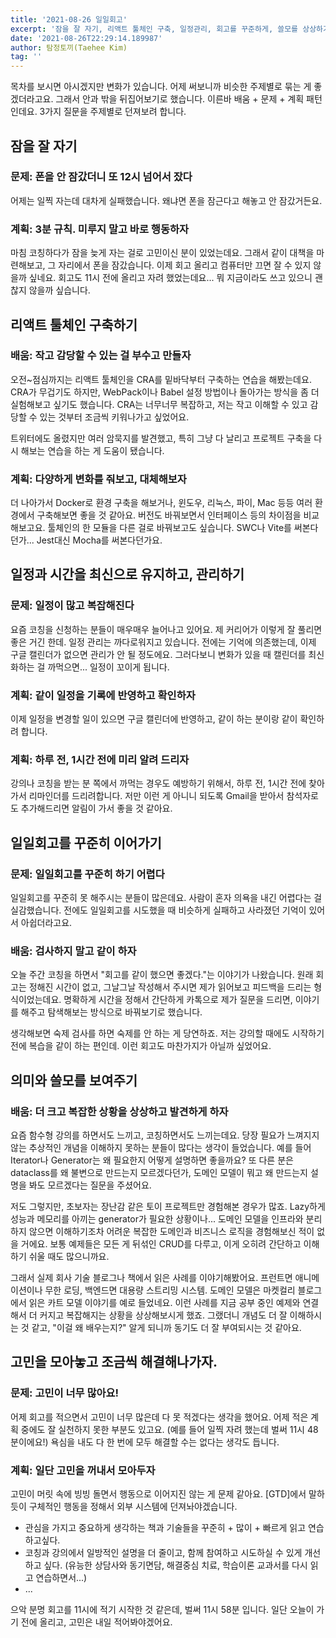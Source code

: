 ```yaml
---
title: '2021-08-26 일일회고'
excerpt: '잠을 잘 자기, 리액트 툴체인 구축, 일정관리, 회고를 꾸준하게, 쓸모를 상상하기'
date: '2021-08-26T22:29:14.189987'
author: 탐정토끼(Taehee Kim)
tag: ''
---
```


목차를 보시면 아시겠지만 변화가 있습니다. 어제 써보니까 비슷한 주제별로 묶는 게 좋겠더라고요. 그래서 안과 밖을 뒤집어보기로 했습니다. 이른바 배움 + 문제 + 계획 패턴인데요. 3가지 질문을 주제별로 던져보려 합니다.


## 잠을 잘 자기
### 문제: 폰을 안 잠갔더니 또 12시 넘어서 잤다
어제는 일찍 자는데 대차게 실패했습니다. 왜냐면 폰을 잠근다고 해놓고 안 잠갔거든요.

### 계획: 3분 규칙. 미루지 말고 바로 행동하자
마침 코칭하다가 잠을 늦게 자는 걸로 고민이신 분이 있었는데요. 그래서 같이 대책을 마련해보고, 그 자리에서 폰을 잠갔습니다. 이제 회고 올리고 컴퓨터만 끄면 잘 수 있지 않을까 싶네요. 회고도 11시 전에 올리고 자려 했었는데요... 뭐 지금이라도 쓰고 있으니 괜찮지 않을까 싶습니다.

## 리액트 툴체인 구축하기
### 배움: 작고 감당할 수 있는 걸 부수고 만들자
오전~점심까지는 리액트 툴체인을 CRA를 밑바닥부터 구축하는 연습을 해봤는데요. CRA가 무겁기도 하지만, WebPack이나 Babel 설정 방법이나 돌아가는 방식을 좀 더 실험해보고 싶기도 했습니다. CRA는 너무너무 복잡하고, 저는 작고 이해할 수 있고 감당할 수 있는 것부터 조금씩 키워나가고 싶었어요.

트위터에도 올렸지만 여러 암묵지를 발견했고, 특히 그냥 다 날리고 프로젝트 구축을 다시 해보는 연습을 하는 게 도움이 됐습니다.

### 계획: 다양하게 변화를 줘보고, 대체해보자
더 나아가서 Docker로 환경 구축을 해보거나, 윈도우, 리눅스, 파이, Mac 등등 여러 환경에서 구축해보면 좋을 것 같아요. 버전도 바꿔보면서 인터페이스 등의 차이점을 비교해보고요. 툴체인의 한 모듈을 다른 걸로 바꿔보고도 싶습니다. SWC나 Vite를 써본다던가... Jest대신 Mocha를 써본다던가요.

## 일정과 시간을 최신으로 유지하고, 관리하기
### 문제: 일정이 많고 복잡해진다
요즘 코칭을 신청하는 분들이 매우매우 늘어나고 있어요. 제 커리어가 이렇게 잘 풀리면 좋은 거긴 한데. 일정 관리는 까다로워지고 있습니다. 전에는 기억에 의존했는데, 이제 구글 캘린더가 없으면 관리가 안 될 정도에요. 그러다보니 변화가 있을 때 캘린더를 최신화하는 걸 까먹으면... 일정이 꼬이게 됩니다.

### 계획: 같이 일정을 기록에 반영하고 확인하자
이제 일정을 변경할 일이 있으면 구글 캘린더에 반영하고, 같이 하는 분이랑 같이 확인하려 합니다.

### 계획: 하루 전, 1시간 전에 미리 알려 드리자
강의나 코칭을 받는 분 쪽에서 까먹는 경우도 예방하기 위해서, 하루 전, 1시간 전에 찾아가서 리마인더를 드리려합니다. 저만 이런 게 아니니 되도록 Gmail을 받아서 참석자로도 추가해드리면 알림이 가서 좋을 것 같아요.

## 일일회고를 꾸준히 이어가기
### 문제: 일일회고를 꾸준히 하기 어렵다
일일회고를 꾸준히 못 해주시는 분들이 많은데요. 사람이 혼자 의욕을 내긴 어렵다는 걸 실감했습니다. 전에도 일일회고를 시도했을 때 비슷하게 실패하고 사라졌던 기억이 있어서 아쉽더라고요.

### 배움: 검사하지 말고 같이 하자
오늘 주간 코칭을 하면서 "회고를 같이 했으면 좋겠다."는 이야기가 나왔습니다. 원래 회고는 정해진 시간이 없고, 그날그날 작성해서 주시면 제가 읽어보고 피드백을 드리는 형식이었는데요. 명확하게 시간을 정해서 간단하게 카톡으로 제가 질문을 드리면, 이야기를 해주고 탐색해보는 방식으로 바꿔보기로 했습니다.

생각해보면 숙제 검사를 하면 숙제를 안 하는 게 당연하죠. 저는 강의할 때에도 시작하기 전에 복습을 같이 하는 편인데. 이런 회고도 마찬가지가 아닐까 싶었어요.


## 의미와 쓸모를 보여주기
### 배움: 더 크고 복잡한 상황을 상상하고 발견하게 하자
요즘 함수형 강의를 하면서도 느끼고, 코칭하면서도 느끼는데요. 당장 필요가 느껴지지 않는 추상적인 개념을 이해하지 못하는 분들이 많다는 생각이 들었습니다. 예를 들어 Iterator나 Generator는 왜 필요한지 어떻게 설명하면 좋을까요? 또 다른 분은 dataclass를 왜 불변으로 만드는지 모르겠다던가, 도메인 모델이 뭐고 왜 만드는지 설명을 봐도 모르겠다는 질문을 주셨어요.

저도 그렇지만, 초보자는 장난감 같은 토이 프로젝트만 경험해본 경우가 많죠. Lazy하게 성능과 메모리를 아끼는 generator가 필요한 상황이나... 도메인 모델을 인프라와 분리하지 않으면 이해하기조차 어려운 복잡한 도메인과 비즈니스 로직을 경험해보신 적이 없을 거에요. 보통 예제들은 모든 게 뒤섞인 CRUD를 다루고, 이게 오히려 간단하고 이해하기 쉬울 때도 많으니까요.

그래서 실제 회사 기술 블로그나 책에서 읽은 사례를 이야기해봤어요. 프런트면 애니메이션이나 무한 로딩, 백엔드면 대용량 스트리밍 시스템. 도메인 모델은 마켓컬리 블로그에서 읽은 카트 모델 이야기를 예로 들었네요. 이런 사례를 지금 공부 중인 예제와 연결해서 더 커지고 복잡해지는 상황을 상상해보시게 했죠. 그랬더니 개념도 더 잘 이해하시는 것 같고, "이걸 왜 배우는지?" 알게 되니까 동기도 더 잘 부여되시는 것 같아요.

## 고민을 모아놓고 조금씩 해결해나가자.
### 문제: 고민이 너무 많아요!

어제 회고를 적으면서 고민이 너무 많은데 다 못 적겠다는 생각을 했어요. 어제 적은 계획 중에도 잘 실천하지 못한 부분도 있고요. (예를 들어 일찍 자려 했는데 벌써 11시 48분이에요!) 욕심을 내도 다 한 번에 모두 해결할 수는 없다는 생각도 듭니다.

### 계획: 일단 고민을 꺼내서 모아두자
고민이 머릿 속에 빙빙 돌면서 행동으로 이어지진 않는 게 문제 같아요. [GTD]에서 말하듯이 구체적인 행동을 정해서 외부 시스템에 던져놔야겠습니다.

- 관심을 가지고 중요하게 생각하는 책과 기술들을 꾸준히 + 많이 + 빠르게 읽고 연습하고싶다.
- 코칭과 강의에서 일방적인 설명을 더 줄이고, 함께 참여하고 시도하실 수 있게 개선하고 싶다. (유능한 상담사와 동기면담, 해결중심 치료, 학습이론 교과서를 다시 읽고 연습하면서...)
- ...

으악 분명 회고를 11시에 적기 시작한 것 같은데, 벌써 11시 58분 입니다. 일단 오늘이 가기 전에 올리고, 고민은 내일 적어봐야겠어요.
